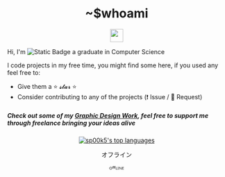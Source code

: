 <div align="center">
  <h1> ~$whoami </h1>
</div>

<p align='center'> 
  <a href="https://portfolio.trioffline.com/"><img height="30" src="https://eql.trioffline.com/assets/sp00k.svg"></a>
</p>
    
Hi, I'm ![Static Badge](https://img.shields.io/badge/CR3AT0R-5865f2?style=flat&logo=discord&logoColor=white&labelColor=5865f2&color=5865f2) a graduate in Computer Science

I code projects in my free time, you might find some here, if you used any feel free to:
- Give them a ⭐ 𝓼𝓽𝓪𝓻 ⭐
- Consider contributing to any of the projects (❗ Issue / 💬 Request)

##### *Check out some of my [Graphic Design Work](https://www.trioffline.com/), feel free to support me through freelance bringing your ideas alive*

<p align="center"><a href="https://github.com/anuraghazra/github-readme-stats" aria-label="Link to create your own github stats image"><img alt="sp00k5's top languages" src="https://github-readme-stats.vercel.app/api/top-langs/?username=sp00k5&theme=dark&langs_count=10&hide=sourcepawn&layout=compact&hide_border=true&card_width=445&bg_color=0d1117" /></a></p>

<div align="center">
 <p> オフライン </p>
 <p> ᴼᶠᶠᴸᴵᴺᴱ </p>
</div>

<!--
**CR3A7OR/CR3A7OR** is a ✨ _special_ ✨ repository because its `README.md` (this file) appears on your GitHub profile.
- I’m currently working on some code, I will get around to it
-->
